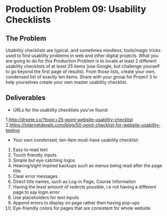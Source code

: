 # Production Problem 09: Usability Checklists

## The Problem

Usability checklists are typical, and sometimes mindless, tools/magic tricks used to find usability problems in web and other digital projects. What you are going to do for this Production Problem is to locate at least 2 different usability checklists of at least 25 items (use Google, but challenge yourself to go beyond the first page of results). From those lists, create your own, condensed list of exactly ten items. Share with your group for Project 3 to help yourselves create your own master usability checklist.

## Deliverables

* URLs for the usability checklists you've found:

1.http://drpete.co/?topic=25-point-website-usability-checklist
2.https://internetdevels.com/blog/50-point-checklist-for-website-usability-testing

* Your own condensed, ten-item must-have usability checklist:

1. Easy to read text 
2. Touch friendly inputs
3. Simple but eye catching logos 
4. Hearing/sight impired backups such as menus being read after the page title
5. Clear error messages 
6. Direct title names, such as Log-in Page, Course Informaiton
7. Having the least amount of redircts possible, i.e not having a different page to say login error 
8. Use placeholders for text inputs
9. Append errors to display on page rather then having pop-ups
10. Eye-friendly colors for pages that are consistent for whole website 
